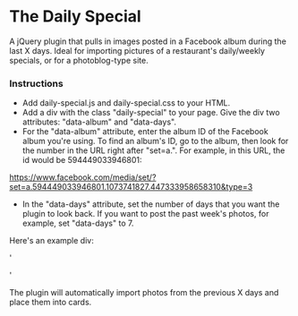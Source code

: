 # The Daily Special

A jQuery plugin that pulls in images posted in a Facebook album during the last X days. Ideal for importing pictures of a restaurant's daily/weekly specials, or for a photoblog-type site. 

### Instructions

* Add daily-special.js and daily-special.css to your HTML.
* Add a div with the class "daily-special" to your page. Give the div two attributes: "data-album" and "data-days".
* For the "data-album" attribute, enter the album ID of the Facebook album you're using. To find an album's ID, go to the album, then look for the number in the URL right after "set=a.". For example, in this URL, the id would be 594449033946801:

https://www.facebook.com/media/set/?set=a.594449033946801.1073741827.447333958658310&type=3

* In the "data-days" attribute, set the number of days that you want the plugin to look back. If you want to post the past week's photos, for example, set "data-days" to 7.

Here's an example div:

'<div class="daily-special" data-album="594449033946801" data-days="3"></div>'

The plugin will automatically import photos from the previous X days and place them into cards. 

